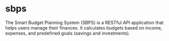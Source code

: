 # sbps
The Smart Budget Planning System (SBPS) is a RESTful API application that helps users manage their finances. It calculates budgets based on income, expenses, and predefined goals (savings and investments).
